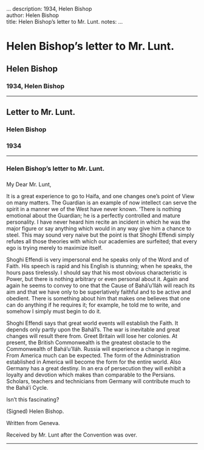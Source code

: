 ...
description: 1934, Helen Bishop  
author: Helen Bishop  
title: Helen Bishop’s letter to Mr. Lunt. 
notes:
...


# Helen Bishop’s letter to Mr. Lunt.  
## Helen Bishop  
### 1934, Helen Bishop  

------




## Letter to Mr. Lunt.

### Helen Bishop

### 1934

------

### Helen Bishop’s letter to Mr. Lunt.
### 

My Dear Mr. Lunt,  

It is a great experience to go to Haifa, and one changes one’s point of View on many matters. The Guardian is an example of now intellect can serve the spirit in a manner we of the West have never known. ‘There is nothing emotional about the Guardian; he is a perfectly controlled and mature personality. I have never heard him recite an incident in which he was the major figure or say anything which would in any way give him a chance to steel. This may sound very naive but the point is that Shoghi Effendi simply refutes all those theories with which our academies are surfeited; that every ego is trying merely to maximize itself.  

Shoghi Effendi is very impersonal end he speaks only of the Word and of Faith. His speech is rapid and his English is stunning; when he speaks, the hours pass tirelessly. I should say that his most obvious characteristic is Power, but there is nothing arbitrary or even personal about it. Again and again he seems to convey to one that the Cause of Bahá’u’lláh will reach its aim and that we have only to be superlatively faithful and to be active and obedient. There is something about him that makes one believes that one can do anything if he requires it; for example, he told me to write, and somehow I simply must begin to do it.  

Shoghi Effendi says that great world events will establish the Faith. It depends only partly upon the Bahá1’s. The war is inevitable and great changes will result there from. Greet Britain will lose her colonies. At present, the British Commonwealth is the greatest obstacle to the Commonwealth of Bahá’u’lláh. Russia will experience a change in regime. From America much can be expected. The form of the Administration established in America will become the form for the entire world. Also Germany has a great destiny. In an era of persecution they will exhibit a loyalty and devotion which makes than comparable to the Persians. Scholars, teachers and technicians from Germany will contribute much to the Bahá’í Cycle.   

Isn’t this fascinating?  

(Signed) Helen Bishop.  

Written from Geneva.
 
Received by Mr. Lunt after the Convention was over.  

------